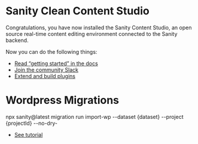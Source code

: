 # Sanity Clean Content Studio

Congratulations, you have now installed the Sanity Content Studio, an open source real-time content editing environment connected to the Sanity backend.

Now you can do the following things:

- [Read “getting started” in the docs](https://www.sanity.io/docs/introduction/getting-started?utm_source=readme)
- [Join the community Slack](https://slack.sanity.io/?utm_source=readme)
- [Extend and build plugins](https://www.sanity.io/docs/content-studio/extending?utm_source=readme)


# Wordpress Migrations 

npx sanity@latest migration run import-wp --dataset {dataset} --project {projectId} --no-dry-

 - [See tutorial](https://www.sanity.io/learn/course/migrating-content-from-wordpress-to-sanity)